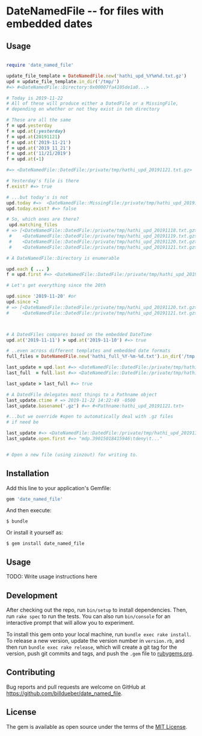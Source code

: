 # DateNamedFile -- for files with embedded dates

## Usage

```ruby

require 'date_named_file'

update_file_template = DateNamedFile.new('hathi_upd_%Y%m%d.txt.gz')
upd = update_file_template.in_dir('/tmp/')
#=> #<DateNamedFile::Directory:0x00007fa4105de1a0...>

# Today is 2019-11-22
# All of these will produce either a DatedFile or a MissingFile, 
# depending on whether or not they exist in teh directory

# These are all the same
f = upd.yesterday
f = upd.at(:yesterday)
f = upd.at(20191121)
f = upd.at('2019-11-21')
f = upd.at('2019_11_21')
f = upd.at('11/21/2019')
f = upd.at(-1)

#=> <DateNamedFile::DatedFile:/private/tmp/hathi_upd_20191121.txt.gz>

# Yesterday's file is there
f.exist? #=> true

# ...but today's is not
upd.today #=>  <DateNamedFile::MissingFile:/private/tmp/hathi_upd_20191122.txt.gz>
upd.today.exist? #=> false

# So, which ones are there?
 upd.matching_files
# => [<DateNamedFile::DatedFile:/private/tmp/hathi_upd_20191118.txt.gz>,
 #    <DateNamedFile::DatedFile:/private/tmp/hathi_upd_20191119.txt.gz>,
 #    <DateNamedFile::DatedFile:/private/tmp/hathi_upd_20191120.txt.gz>,
 #    <DateNamedFile::DatedFile:/private/tmp/hathi_upd_20191121.txt.gz>]

# A DateNamedFile::Directory is enumerable

upd.each { ... }
f = upd.first #=> <DateNamedFile::DatedFile:/private/tmp/hathi_upd_20191118.txt.gz>

# Let's get everything since the 20th

upd.since '2019-11-20' #or 
upd.since -2
# => [<DateNamedFile::DatedFile:/private/tmp/hathi_upd_20191120.txt.gz>,
#     <DateNamedFile::DatedFile:/private/tmp/hathi_upd_20191121.txt.gz>]



# A DatedFiles compares based on the embedded DateTime
upd.at('2019-11-11') > upd.at('2019-11-10') #=> true

# ..even across different templates and embedded date formats
full_files = DateNamedFile.new('hathi_full_%Y-%m-%d.txt').in_dir('/tmp')

last_update = upd.last #=> <DateNamedFile::DatedFile:/private/tmp/hathi_upd_20191121.txt.gz>
last_full  = full.last #=> <DateNamedFile::DatedFile:/private/tmp/hathi_full_2019-11-20.txt.gz>

last_update > last_full #=> true

# A DatedFile delegates most things to a Pathname object
last_update.ctime # => 2019-11-22 14:22:49 -0500
last_update.basename('.gz') #=> #<Pathname:hathi_upd_20191121.txt>

#...but we override #open to automatically deal with .gz files
# if need be

last_update #=> <DateNamedFile::DatedFile:/private/tmp/hathi_upd_20191121.txt.gz>
last_update.open.first #=> "mdp.39015018415946\tdeny\t..."


# Open a new file (using zinzout) for writing to.

```




## Installation

Add this line to your application's Gemfile:

```ruby
gem 'date_named_file'
```

And then execute:

    $ bundle

Or install it yourself as:

    $ gem install date_named_file

## Usage

TODO: Write usage instructions here

## Development

After checking out the repo, run `bin/setup` to install dependencies. Then, run `rake spec` to run the tests. You can also run `bin/console` for an interactive prompt that will allow you to experiment.

To install this gem onto your local machine, run `bundle exec rake install`. To release a new version, update the version number in `version.rb`, and then run `bundle exec rake release`, which will create a git tag for the version, push git commits and tags, and push the `.gem` file to [rubygems.org](https://rubygems.org).

## Contributing

Bug reports and pull requests are welcome on GitHub at https://github.com/billdueber/date_named_file.

## License

The gem is available as open source under the terms of the [MIT License](https://opensource.org/licenses/MIT).
